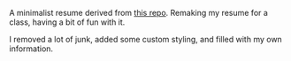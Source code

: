 A minimalist resume derived from [this repo](https://github.com/BartoszJarocki/cv). Remaking my resume for a class, having a bit of fun with it.

I removed a lot of junk, added some custom styling, and filled with my own information.